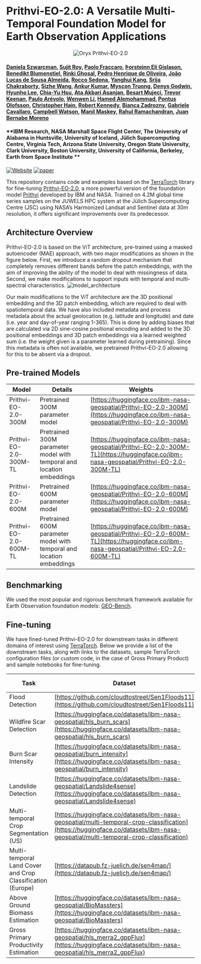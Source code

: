 # Prithvi-EO-2.0: A Versatile Multi-Temporal Foundation Model for Earth Observation Applications
<p align="center">
    <img src="https://i.imgur.com/waxVImv.png" alt="Oryx Prithvi-EO-2.0">
</p>

#### [Daniela Szwarcman](https://www.linkedin.com/in/daniela-szwarcman-60b55876/), [Sujit Roy](https://www.linkedin.com/in/sujit-roy01/), [Paolo Fraccaro](https://www.linkedin.com/in/paolo-fraccaro-3b85371b/?originalSubdomain=uk), [Þorsteinn Elí Gíslason](https://www.linkedin.com/in/%C3%BEorsteinn-el%C3%AD-g%C3%ADslason-a6ab951a9), [Benedikt Blumenstiel](https://www.linkedin.com/in/blumenstiel/), [Rinki Ghosal](https://www.linkedin.com/in/rinki-ghosal-5b2a41106/), [Pedro Henrique de Oliveira](https://www.linkedin.com/in/pedro-henrique-conrado-420377220/), [João Lucas de Sousa Almeida](https://www.linkedin.com/in/jo%C3%A3o-lucas-de-sousa-almeida-a08b9255/), [Rocco Sedona](https://www.linkedin.com/in/rocco-sedona-79812749/), [Yanghui Kang](https://www.linkedin.com/in/yanghui-kang-797aa33a/), [Srija Chakraborty](https://www.linkedin.com/in/chakrabortysrija/), [Sizhe Wang](https://scholar.google.com/citations?user=bucEAU0AAAAJ&hl=en), [Ankur Kumar](https://www.linkedin.com/in/ankurk017/), [Myscon Truong](https://www.linkedin.com/in/myscon-truong/), [Denys Godwin](https://www.linkedin.com/in/denys-godwin-43a49188/), [Hyunho Lee](https://scholar.google.com/citations?user=oOwJeyQAAAAJ), [Chia-Yu Hsu](https://www.linkedin.com/in/chiayu-hsu/), [Ata Akbari Asanjan](https://www.linkedin.com/in/ataakbariasanjan/), [Besart Mujeci](https://www.linkedin.com/in/besart/), [Trevor Keenan](https://www.linkedin.com/in/trevor-keenan/), [Paulo Arévolo](https://scholar.google.com/citations?user=AwYBme4AAAAJ&hl=en), [Wenwen Li](https://www.linkedin.com/in/wenwenli/), [Hamed Alemohammad](https://www.linkedin.com/in/hamedalemo/), [Pontus Olofsson](https://www.linkedin.com/in/pontus-olofsson-057701255/), [Christopher Hain](https://www.linkedin.com/in/christopher-hain-5b465917b/), [Robert Kennedy](https://scholar.google.com/citations?user=I-2_GUcAAAAJ&hl=en), [Bianca Zadrozny](https://www.linkedin.com/in/biancazadrozny/), [Gabriele Cavallaro](https://www.linkedin.com/in/dr-gabriele-cavallaro/), [Campbell Watson](https://www.linkedin.com/in/campbell-watson-819101100/), [Manil Maskey](https://www.linkedin.com/in/manilmaskey/), [Rahul Ramachandran](https://www.linkedin.com/in/rramachandran05/), [Juan Bernabe Moreno](https://www.linkedin.com/in/bernabemoreno/)  

#### **IBM Research, NASA Marshall Space Flight Center, The University of Alabama in Huntsville, University of Iceland, Jülich Supercomputing Centre, Virginia Tech, Arizona State University, Oregon State University, Clark University, Boston University, University of California, Berkeley, Earth from Space Institute **

[![Website](https://img.shields.io/badge/Project-Website-87CEEB)](https://huggingface.co/ibm-nasa-geospatial)
[![paper](https://img.shields.io/badge/arXiv-Paper-<COLOR>.svg)]()

This repository contains code and examples based on the [TerraTorch](github.com/IBM/terratorch) library for fine-tuning [Prithvi-EO-2.0](https://huggingface.co/spaces/ibm-nasa-geospatial/Prithvi-EO-2.0-Demo), a more powerful version of the foundation model [Prithvi](https://huggingface.co/ibm-nasa-geospatial/Prithvi-100M) developed by IBM and NASA. Trained on 4.2M global time series samples on the JUWELS HPC system at the Jülich Supercomputing Centre (JSC) using NASA’s Harmonized Landsat and Sentinel data at 30m resolution, it offers significant improvements over its predecessor. 

## Architecture Overview

Prithvi-EO-2.0 is based on the ViT architecture, pre-trained using a masked autoencoder (MAE) approach, with two major modifications as shown in the figure below. First, we introduce a random dropout mechanism that completely removes different bands before the patch embeddings, with the aim of improving the ability of the model to deal with missingness of data. Second, we make modifications to support inputs with temporal and multi-spectral characteristics. 
![model_architecture](https://github.com/user-attachments/assets/d9d52807-f7ca-48bc-b010-e5178f790155)

Our main modifications to the ViT architecture are the 3D positional embedding and the 3D patch embedding, which are required to deal with spatiotemporal data. We have also included metadata and process metadata about the actual geolocation (e.g. latitude and longitude) and date (i.e. year and day-of-year ranging 1-365). This is done by adding biases that are calculated via 2D sine-cosine positional encoding and added to the 3D positional embeddings and 3D patch embeddings via a learned weighted sum (i.e. the weight given is a parameter learned during pretraining). Since this metadata is often not available, we pretrained Prithvi-EO-2.0 allowing for this to be absent via a dropout.

## Pre-trained Models

| Model | Details | Weights |
| ------------- | ------------- | ------------- |
|Prithvi-EO-2.0-300M   | Pretrained 300M parameter model  | [https://huggingface.co/ibm-nasa-geospatial/Prithvi-EO-2.0-300M](https://huggingface.co/ibm-nasa-geospatial/Prithvi-EO-2.0-300M)  |
|Prithvi-EO-2.0-300M-TL   | Pretrained 300M parameter model with temporal and location embeddings | [https://huggingface.co/ibm-nasa-geospatial/Prithvi-EO-2.0-300M-TL](https://huggingface.co/ibm-nasa-geospatial/Prithvi-EO-2.0-300M-TL)  |
|Prithvi-EO-2.0-600M   | Pretrained 600M parameter model  | [https://huggingface.co/ibm-nasa-geospatial/Prithvi-EO-2.0-600M](https://huggingface.co/ibm-nasa-geospatial/Prithvi-EO-2.0-600M) |
|Prithvi-EO-2.0-600M-TL   | Pretrained 600M parameter model with temporal and location embeddings | [https://huggingface.co/ibm-nasa-geospatial/Prithvi-EO-2.0-600M-TL](https://huggingface.co/ibm-nasa-geospatial/Prithvi-EO-2.0-600M-TL)   |


## Benchmarking

We used the most popular and rigorous benchmark framework available for Earth Observation foundation models: [GEO-Bench](https://github.com/ServiceNow/geo-bench). 

## Fine-tuning

We have fined-tuned Prithvi-EO-2.0 for downstream tasks in different domains of interest using [TerraTorch](github.com/IBM/terratorch). Below we provide a list of the downstream tasks, along with links to the datasets, sample TerraTorch configuration files (or custom code, in the case of Gross Primary Product) and sample notebooks for fine-tuning.

| Task | Dataset | TerraTorch Config/Code | Sample Notebook| 
| ------------- | ------------- | ------------- |------------- |
|Flood Detection|[https://github.com/cloudtostreet/Sen1Floods11](https://github.com/cloudtostreet/Sen1Floods11)| | |
|Wildfire Scar Detection| [https://huggingface.co/datasets/ibm-nasa-geospatial/hls_burn_scars](https://huggingface.co/datasets/ibm-nasa-geospatial/hls_burn_scars)| | |
|Burn Scar Intensity| [https://huggingface.co/datasets/ibm-nasa-geospatial/burn_intensity](https://huggingface.co/datasets/ibm-nasa-geospatial/burn_intensity)|[test_burnintensity.yaml](https://github.com/NASA-IMPACT/Prithvi-EO-2.0/blob/main/test_burnintensity.yaml)| |
|Landslide Detection|[https://huggingface.co/datasets/ibm-nasa-geospatial/Landslide4sense](https://huggingface.co/datasets/ibm-nasa-geospatial/Landslide4sense) | [test_landslide.yaml](https://github.com/NASA-IMPACT/Prithvi-EO-2.0/blob/main/test_landslide.yaml)|[example_landslide4sense.ipynb](https://github.com/NASA-IMPACT/Prithvi-EO-2.0/blob/main/examples/example_landslide4sense.ipynb) |
|Multi-temporal Crop Segmentation (US)| [https://huggingface.co/datasets/ibm-nasa-geospatial/multi-temporal-crop-classification](https://huggingface.co/datasets/ibm-nasa-geospatial/multi-temporal-crop-classification)| |[example_multitemporalcrop.ipynb](https://github.com/NASA-IMPACT/Prithvi-EO-2.0/blob/main/examples/example_multitemporalcrop.ipynb)|
|Multi-temporal Land Cover and Crop Classification (Europe)|[https://datapub.fz-juelich.de/sen4map/](https://datapub.fz-juelich.de/sen4map/) | | |
|Above Ground Biomass Estimation| [https://huggingface.co/datasets/ibm-nasa-geospatial/BioMassters](https://huggingface.co/datasets/ibm-nasa-geospatial/BioMassters)|[test_biomassters.yaml](https://github.com/NASA-IMPACT/Prithvi-EO-2.0/blob/main/test_biomassters.yaml) | |
|Gross Primary Productivity Estimation|[https://huggingface.co/datasets/ibm-nasa-geospatial/hls_merra2_gppFlux](https://huggingface.co/datasets/ibm-nasa-geospatial/hls_merra2_gppFlux)| | [main_flux_finetune_baselines_trainer.ipynb](https://github.com/NASA-IMPACT/Prithvi-EO-2.0/blob/refactory/examples/carbon_flux/main_flux_finetune_baselines_trainer.ipynb)|
